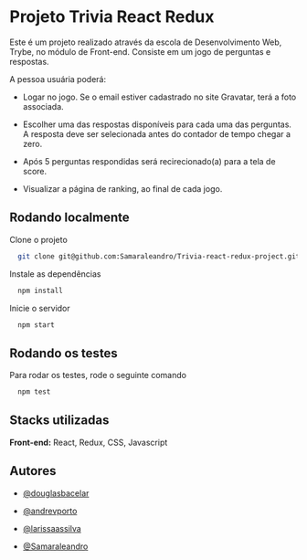 
# Projeto Trivia React Redux

Este é um projeto realizado através da escola de Desenvolvimento Web, Trybe, no módulo de Front-end. Consiste em um jogo de perguntas e respostas.

A pessoa usuária poderá:

- Logar no jogo. Se o email estiver cadastrado no site Gravatar, terá a foto associada.

- Escolher uma das respostas disponíveis para cada uma das perguntas. A resposta deve ser selecionada antes do contador de tempo chegar a zero.

- Após 5 perguntas respondidas será recirecionado(a) para a tela de score.

- Visualizar a página de ranking, ao final de cada jogo. 

## Rodando localmente

Clone o projeto

```bash
  git clone git@github.com:Samaraleandro/Trivia-react-redux-project.git

```

Instale as dependências

```bash
  npm install
```

Inicie o servidor

```bash
  npm start
```


## Rodando os testes

Para rodar os testes, rode o seguinte comando

```bash
  npm test
```


## Stacks utilizadas

**Front-end:** React, Redux, CSS, Javascript


## Autores

- [@douglasbacelar](https://github.com/douglasbacelar)

- [@andrevporto](https://github.com/andrevporto) 

- [@larissaassilva](https://github.com/larissaassilva) 

- [@Samaraleandro](https://github.com/Samaraleandro) 
